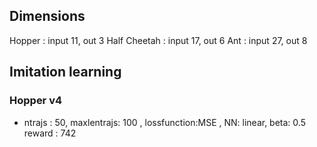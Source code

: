 ## Dimensions

Hopper : input 11, out 3
Half Cheetah : input 17, out 6
Ant : input 27, out 8


## Imitation learning

### Hopper v4
        

* ntrajs : 50, maxlentrajs: 100 , lossfunction:MSE , NN: linear, beta: 0.5 reward : 742
